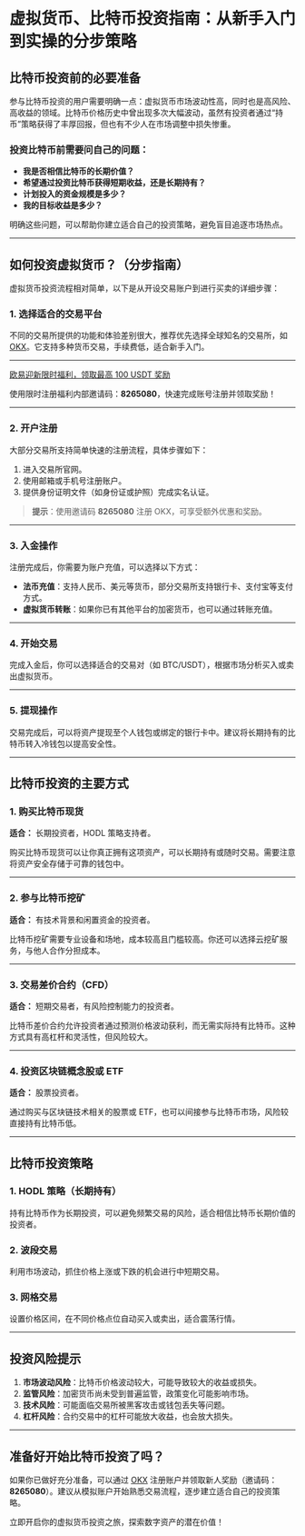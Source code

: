 # 虚拟货币、比特币投资指南：从新手入门到实操的分步策略



## 比特币投资前的必要准备

参与比特币投资的用户需要明确一点：虚拟货币市场波动性高，同时也是高风险、高收益的领域。比特币价格历史中曾出现多次大幅波动，虽然有投资者通过“持币”策略获得了丰厚回报，但也有不少人在市场调整中损失惨重。

### 投资比特币前需要问自己的问题：
- **我是否相信比特币的长期价值？**
- **希望通过投资比特币获得短期收益，还是长期持有？**
- **计划投入的资金规模是多少？**
- **我的目标收益是多少？**

明确这些问题，可以帮助你建立适合自己的投资策略，避免盲目追逐市场热点。

---

## 如何投资虚拟货币？（分步指南）

虚拟货币投资流程相对简单，以下是从开设交易账户到进行买卖的详细步骤：

### 1. 选择适合的交易平台

不同的交易所提供的功能和体验差别很大，推荐优先选择全球知名的交易所，如 [OKX](https://bit.ly/OKXe)。它支持多种货币交易，手续费低，适合新手入门。

---
[欧易迎新限时福利，领取最高 100 USDT 奖励](https://bit.ly/OKXe)

使用限时注册福利内部邀请码：**8265080**，快速完成账号注册并领取奖励！

---
### 2. 开户注册

大部分交易所支持简单快速的注册流程，具体步骤如下：
1. 进入交易所官网。
2. 使用邮箱或手机号注册账户。
3. 提供身份证明文件（如身份证或护照）完成实名认证。

> **提示**：使用邀请码 **8265080** 注册 OKX，可享受额外优惠和奖励。

---

### 3. 入金操作

注册完成后，你需要为账户充值，可以选择以下方式：
- **法币充值**：支持人民币、美元等货币，部分交易所支持银行卡、支付宝等支付方式。
- **虚拟货币转账**：如果你已有其他平台的加密货币，也可以通过转账充值。

---

### 4. 开始交易

完成入金后，你可以选择适合的交易对（如 BTC/USDT），根据市场分析买入或卖出虚拟货币。

---

### 5. 提现操作

交易完成后，可以将资产提现至个人钱包或绑定的银行卡中。建议将长期持有的比特币转入冷钱包以提高安全性。

---

## 比特币投资的主要方式

### 1. 购买比特币现货
**适合：** 长期投资者，HODL 策略支持者。

购买比特币现货可以让你真正拥有这项资产，可以长期持有或随时交易。需要注意将资产安全存储于可靠的钱包中。

---

### 2. 参与比特币挖矿
**适合：** 有技术背景和闲置资金的投资者。

比特币挖矿需要专业设备和场地，成本较高且门槛较高。你还可以选择云挖矿服务，与他人合作分担成本。

---

### 3. 交易差价合约（CFD）
**适合：** 短期交易者，有风险控制能力的投资者。

比特币差价合约允许投资者通过预测价格波动获利，而无需实际持有比特币。这种方式具有高杠杆和灵活性，但风险较大。

---

### 4. 投资区块链概念股或 ETF
**适合：** 股票投资者。

通过购买与区块链技术相关的股票或 ETF，也可以间接参与比特币市场，风险较直接持有比特币低。

---

## 比特币投资策略

### 1. HODL 策略（长期持有）
持有比特币作为长期投资，可以避免频繁交易的风险，适合相信比特币长期价值的投资者。

### 2. 波段交易
利用市场波动，抓住价格上涨或下跌的机会进行中短期交易。

### 3. 网格交易
设置价格区间，在不同价格点位自动买入或卖出，适合震荡行情。

---

## 投资风险提示

1. **市场波动风险**：比特币价格波动较大，可能导致较大的收益或损失。
2. **监管风险**：加密货币尚未受到普遍监管，政策变化可能影响市场。
3. **技术风险**：可能面临交易所被黑客攻击或钱包丢失等问题。
4. **杠杆风险**：合约交易中的杠杆可能放大收益，也会放大损失。

---

## 准备好开始比特币投资了吗？

如果你已做好充分准备，可以通过 [OKX](https://bit.ly/OKXe) 注册账户并领取新人奖励（邀请码：**8265080**）。建议从模拟账户开始熟悉交易流程，逐步建立适合自己的投资策略。

立即开启你的虚拟货币投资之旅，探索数字资产的潜在价值！
